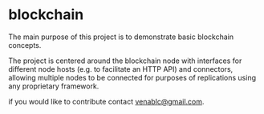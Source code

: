 # blockchain

The main purpose of this project is to demonstrate basic blockchain concepts. 

The project is centered around the blockchain node with interfaces for different node hosts (e.g. to facilitate an HTTP API)
and connectors, allowing multiple nodes to be connected for purposes of replications using any proprietary framework.

if you would like to contribute contact venablc@gmail.com.
